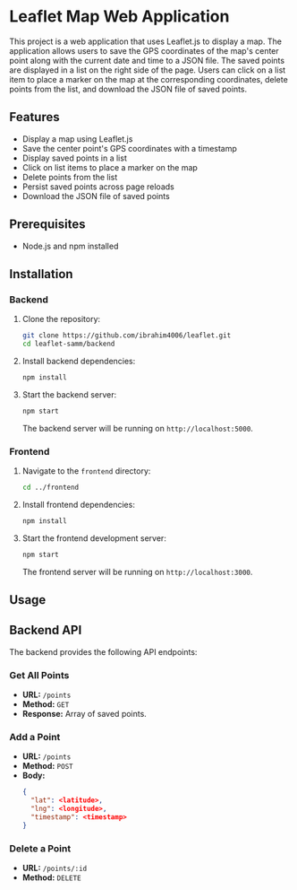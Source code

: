 # Leaflet Map Web Application

This project is a web application that uses Leaflet.js to display a map. The application allows users to save the GPS coordinates of the map's center point along with the current date and time to a JSON file. The saved points are displayed in a list on the right side of the page. Users can click on a list item to place a marker on the map at the corresponding coordinates, delete points from the list, and download the JSON file of saved points.

## Features

- Display a map using Leaflet.js
- Save the center point's GPS coordinates with a timestamp
- Display saved points in a list
- Click on list items to place a marker on the map
- Delete points from the list
- Persist saved points across page reloads
- Download the JSON file of saved points

## Prerequisites

- Node.js and npm installed

## Installation

### Backend

1. Clone the repository:

    ```sh
    git clone https://github.com/ibrahim4006/leaflet.git
    cd leaflet-samm/backend
    ```

2. Install backend dependencies:

    ```sh
    npm install
    ```

3. Start the backend server:

    ```sh
    npm start
    ```

    The backend server will be running on `http://localhost:5000`.

### Frontend

1. Navigate to the `frontend` directory:

    ```sh
    cd ../frontend
    ```

2. Install frontend dependencies:

    ```sh
    npm install
    ```

4. Start the frontend development server:

    ```sh
    npm start
    ```

    The frontend server will be running on `http://localhost:3000`.

## Usage


## Backend API

The backend provides the following API endpoints:

### Get All Points

- **URL:** `/points`
- **Method:** `GET`
- **Response:** Array of saved points.

### Add a Point

- **URL:** `/points`
- **Method:** `POST`
- **Body:**
  ```json
  {
    "lat": <latitude>,
    "lng": <longitude>,
    "timestamp": <timestamp>
  }

### Delete a Point

- **URL:** `/points/:id`
- **Method:** `DELETE`



